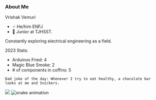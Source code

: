 ### About Me

Vrishak Vemuri 
- ♂️ He/him ENFJ
- 📓 Junior at TJHSST.

Constantly exploring electrical engineering as a field.

2023 Stats:
- Arduinos Fried: 4 
- Magic Blue Smoke: 2
- \# of components in coffins: 5
 


```
Dad joke of the day: Whenever I try to eat healthy, a chocolate bar looks at me and Snickers.
```
<!-- [![Vrishak's GitHub stats](https://github-readme-stats.vercel.app/api?username=vninja007)](https://github.com/anuraghazra/github-readme-stats) <br/> -->
![](https://komarev.com/ghpvc/?username=vninja007)
![snake animation](https://github.com/vninja007/vninja007/blob/output/github-contribution-grid-snake2.svg)
